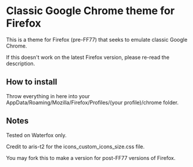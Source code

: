 # Classic Google Chrome theme for Firefox
This is a theme for Firefox (pre-FF77) that seeks to emulate classic Google Chrome.

If this doesn't work on the latest Firefox version, please re-read the description.

## How to install
Throw everything in here into your AppData/Roaming/Mozilla/Firefox/Profiles/(your profile)/chrome folder.
## Notes
Tested on Waterfox only.

Credit to aris-t2 for the icons_custom_icons_size.css file.

You may fork this to make a version for post-FF77 versions of Firefox.
